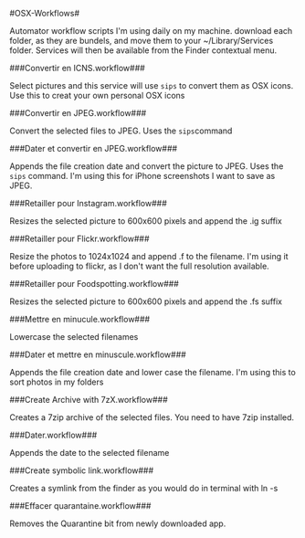 #OSX-Workflows#

Automator workflow scripts I'm using daily on my machine.
download each folder, as they are bundels, and move them to your ~/Library/Services folder. Services will then be available from the Finder contextual menu.

###Convertir en ICNS.workflow###

Select pictures and this service will use `sips` to convert them as OSX icons. Use this to creat your own personal OSX icons

###Convertir en JPEG.workflow###

Convert the selected files to JPEG. Uses the `sips`command

###Dater et convertir en JPEG.workflow###

Appends the file creation date and convert the picture to JPEG. Uses the `sips` command. I'm using this for iPhone screenshots I want to save as JPEG.

###Retailler pour Instagram.workflow###

Resizes the selected picture to 600x600 pixels and append the .ig suffix

###Retailler pour Flickr.workflow###

Resize the photos to 1024x1024 and append .f to the filename. I'm using it before uploading to flickr, as I don't want the full resolution available.

###Retailler pour Foodspotting.workflow###

Resizes the selected picture to 600x600 pixels and append the .fs suffix

###Mettre en minucule.workflow###

Lowercase the selected filenames

###Dater et mettre en minuscule.workflow###

Appends the file creation date and lower case the filename. I'm using this to sort photos in my folders

###Create Archive with 7zX.workflow###

Creates a 7zip archive of the selected files. You need to have 7zip installed.

###Dater.workflow###

Appends the date to the selected filename

###Create symbolic link.workflow###

Creates a symlink from the finder as you would do in terminal with ln -s

###Effacer quarantaine.workflow###

Removes the Quarantine bit from newly downloaded app.
